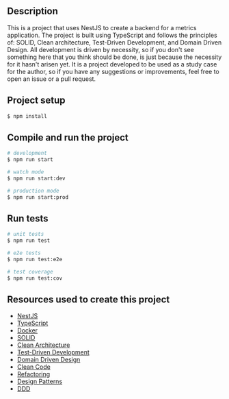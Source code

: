 ## Description

This is a project that uses NestJS to create a backend for a metrics application. The project is built using TypeScript and follows the principles of: SOLID, Clean architecture, Test-Driven Development, and Domain Driven Design.
All development is driven by necessity, so if you don't see something here that you think should be done, is just because the necessity for it hasn't arisen yet.
It is a project developed to be used as a study case for the author, so if you have any suggestions or improvements, feel free to open an issue or a pull request.

## Project setup

```bash
$ npm install
```

## Compile and run the project

```bash
# development
$ npm run start

# watch mode
$ npm run start:dev

# production mode
$ npm run start:prod
```

## Run tests

```bash
# unit tests
$ npm run test

# e2e tests
$ npm run test:e2e

# test coverage
$ npm run test:cov
```

## Resources used to create this project

- [NestJS](https://nestjs.com/)
- [TypeScript](https://www.typescriptlang.org/)
- [Docker](https://www.docker.com/)
- [SOLID](https://en.wikipedia.org/wiki/SOLID)
- [Clean Architecture](https://blog.cleancoder.com/uncle-bob/2012/08/13/the-clean-architecture.html)
- [Test-Driven Development](https://en.wikipedia.org/wiki/Test-driven_development)
- [Domain Driven Design](https://en.wikipedia.org/wiki/Domain-driven_design)
- [Clean Code](https://www.amazon.com.br/Clean-Code-Handbook-Software-Craftsmanship/dp/0132350882)
- [Refactoring](https://www.amazon.com.br/Refactoring-Improving-Design-Existing-Code-dp-0134757599/dp/0134757599/)
- [Design Patterns](https://www.amazon.com.br/Design-Patterns-Elements-Reusable-Object-Oriented/dp/0201633612)
- [DDD](https://www.amazon.com.br/Domain-Driven-Design-Tackling-Complexity-Software/dp/0321125215)
